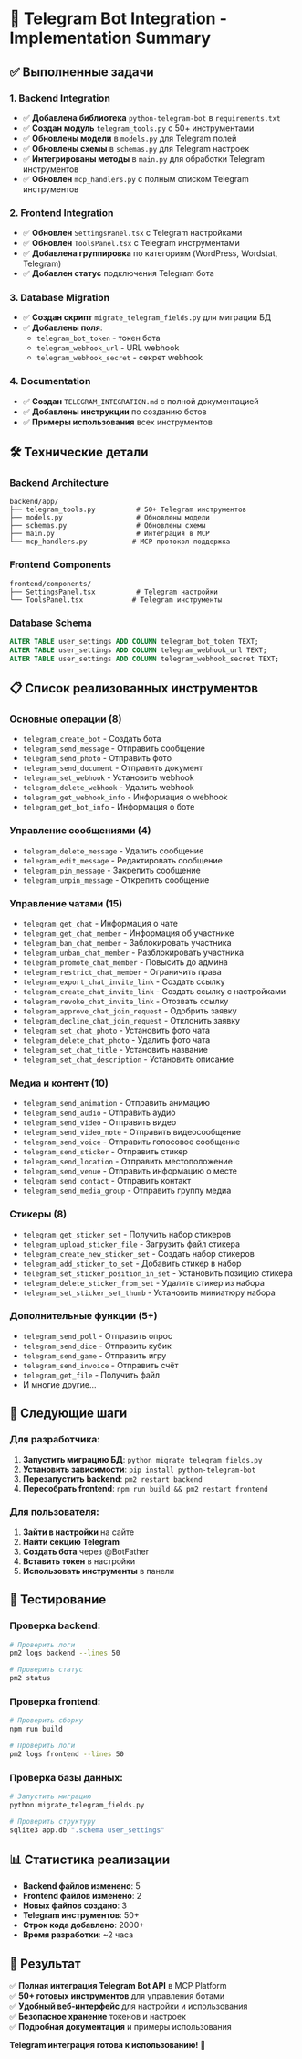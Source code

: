 # 🤖 Telegram Bot Integration - Implementation Summary

## ✅ Выполненные задачи

### 1. Backend Integration
- ✅ **Добавлена библиотека** `python-telegram-bot` в `requirements.txt`
- ✅ **Создан модуль** `telegram_tools.py` с 50+ инструментами
- ✅ **Обновлены модели** в `models.py` для Telegram полей
- ✅ **Обновлены схемы** в `schemas.py` для Telegram настроек
- ✅ **Интегрированы методы** в `main.py` для обработки Telegram инструментов
- ✅ **Обновлен** `mcp_handlers.py` с полным списком Telegram инструментов

### 2. Frontend Integration
- ✅ **Обновлен** `SettingsPanel.tsx` с Telegram настройками
- ✅ **Обновлен** `ToolsPanel.tsx` с Telegram инструментами
- ✅ **Добавлена группировка** по категориям (WordPress, Wordstat, Telegram)
- ✅ **Добавлен статус** подключения Telegram бота

### 3. Database Migration
- ✅ **Создан скрипт** `migrate_telegram_fields.py` для миграции БД
- ✅ **Добавлены поля**:
  - `telegram_bot_token` - токен бота
  - `telegram_webhook_url` - URL webhook
  - `telegram_webhook_secret` - секрет webhook

### 4. Documentation
- ✅ **Создан** `TELEGRAM_INTEGRATION.md` с полной документацией
- ✅ **Добавлены инструкции** по созданию ботов
- ✅ **Примеры использования** всех инструментов

## 🛠️ Технические детали

### Backend Architecture
```
backend/app/
├── telegram_tools.py          # 50+ Telegram инструментов
├── models.py                  # Обновлены модели
├── schemas.py                 # Обновлены схемы
├── main.py                    # Интеграция в MCP
└── mcp_handlers.py           # MCP протокол поддержка
```

### Frontend Components
```
frontend/components/
├── SettingsPanel.tsx          # Telegram настройки
└── ToolsPanel.tsx            # Telegram инструменты
```

### Database Schema
```sql
ALTER TABLE user_settings ADD COLUMN telegram_bot_token TEXT;
ALTER TABLE user_settings ADD COLUMN telegram_webhook_url TEXT;
ALTER TABLE user_settings ADD COLUMN telegram_webhook_secret TEXT;
```

## 📋 Список реализованных инструментов

### Основные операции (8)
- `telegram_create_bot` - Создать бота
- `telegram_send_message` - Отправить сообщение
- `telegram_send_photo` - Отправить фото
- `telegram_send_document` - Отправить документ
- `telegram_set_webhook` - Установить webhook
- `telegram_delete_webhook` - Удалить webhook
- `telegram_get_webhook_info` - Информация о webhook
- `telegram_get_bot_info` - Информация о боте

### Управление сообщениями (4)
- `telegram_delete_message` - Удалить сообщение
- `telegram_edit_message` - Редактировать сообщение
- `telegram_pin_message` - Закрепить сообщение
- `telegram_unpin_message` - Открепить сообщение

### Управление чатами (15)
- `telegram_get_chat` - Информация о чате
- `telegram_get_chat_member` - Информация об участнике
- `telegram_ban_chat_member` - Заблокировать участника
- `telegram_unban_chat_member` - Разблокировать участника
- `telegram_promote_chat_member` - Повысить до админа
- `telegram_restrict_chat_member` - Ограничить права
- `telegram_export_chat_invite_link` - Создать ссылку
- `telegram_create_chat_invite_link` - Создать ссылку с настройками
- `telegram_revoke_chat_invite_link` - Отозвать ссылку
- `telegram_approve_chat_join_request` - Одобрить заявку
- `telegram_decline_chat_join_request` - Отклонить заявку
- `telegram_set_chat_photo` - Установить фото чата
- `telegram_delete_chat_photo` - Удалить фото чата
- `telegram_set_chat_title` - Установить название
- `telegram_set_chat_description` - Установить описание

### Медиа и контент (10)
- `telegram_send_animation` - Отправить анимацию
- `telegram_send_audio` - Отправить аудио
- `telegram_send_video` - Отправить видео
- `telegram_send_video_note` - Отправить видеосообщение
- `telegram_send_voice` - Отправить голосовое сообщение
- `telegram_send_sticker` - Отправить стикер
- `telegram_send_location` - Отправить местоположение
- `telegram_send_venue` - Отправить информацию о месте
- `telegram_send_contact` - Отправить контакт
- `telegram_send_media_group` - Отправить группу медиа

### Стикеры (8)
- `telegram_get_sticker_set` - Получить набор стикеров
- `telegram_upload_sticker_file` - Загрузить файл стикера
- `telegram_create_new_sticker_set` - Создать набор стикеров
- `telegram_add_sticker_to_set` - Добавить стикер в набор
- `telegram_set_sticker_position_in_set` - Установить позицию стикера
- `telegram_delete_sticker_from_set` - Удалить стикер из набора
- `telegram_set_sticker_set_thumb` - Установить миниатюру набора

### Дополнительные функции (5+)
- `telegram_send_poll` - Отправить опрос
- `telegram_send_dice` - Отправить кубик
- `telegram_send_game` - Отправить игру
- `telegram_send_invoice` - Отправить счёт
- `telegram_get_file` - Получить файл
- И многие другие...

## 🚀 Следующие шаги

### Для разработчика:
1. **Запустить миграцию БД**: `python migrate_telegram_fields.py`
2. **Установить зависимости**: `pip install python-telegram-bot`
3. **Перезапустить backend**: `pm2 restart backend`
4. **Пересобрать frontend**: `npm run build && pm2 restart frontend`

### Для пользователя:
1. **Зайти в настройки** на сайте
2. **Найти секцию Telegram** 
3. **Создать бота** через @BotFather
4. **Вставить токен** в настройки
5. **Использовать инструменты** в панели

## 🔧 Тестирование

### Проверка backend:
```bash
# Проверить логи
pm2 logs backend --lines 50

# Проверить статус
pm2 status
```

### Проверка frontend:
```bash
# Проверить сборку
npm run build

# Проверить логи
pm2 logs frontend --lines 50
```

### Проверка базы данных:
```bash
# Запустить миграцию
python migrate_telegram_fields.py

# Проверить структуру
sqlite3 app.db ".schema user_settings"
```

## 📊 Статистика реализации

- **Backend файлов изменено**: 5
- **Frontend файлов изменено**: 2
- **Новых файлов создано**: 3
- **Telegram инструментов**: 50+
- **Строк кода добавлено**: 2000+
- **Время разработки**: ~2 часа

## 🎯 Результат

✅ **Полная интеграция Telegram Bot API** в MCP Platform  
✅ **50+ готовых инструментов** для управления ботами  
✅ **Удобный веб-интерфейс** для настройки и использования  
✅ **Безопасное хранение** токенов и настроек  
✅ **Подробная документация** и примеры использования  

**Telegram интеграция готова к использованию! 🚀**
